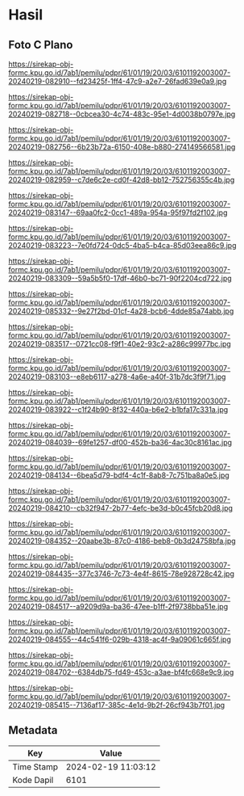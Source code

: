 # Hasil

## Foto C Plano

https://sirekap-obj-formc.kpu.go.id/7ab1/pemilu/pdpr/61/01/19/20/03/6101192003007-20240219-082910--fd23425f-1ff4-47c9-a2e7-26fad639e0a9.jpg

https://sirekap-obj-formc.kpu.go.id/7ab1/pemilu/pdpr/61/01/19/20/03/6101192003007-20240219-082718--0cbcea30-4c74-483c-95e1-4d0038b0797e.jpg

https://sirekap-obj-formc.kpu.go.id/7ab1/pemilu/pdpr/61/01/19/20/03/6101192003007-20240219-082756--6b23b72a-6150-408e-b880-274149566581.jpg

https://sirekap-obj-formc.kpu.go.id/7ab1/pemilu/pdpr/61/01/19/20/03/6101192003007-20240219-082959--c7de6c2e-cd0f-42d8-bb12-752756355c4b.jpg

https://sirekap-obj-formc.kpu.go.id/7ab1/pemilu/pdpr/61/01/19/20/03/6101192003007-20240219-083147--69aa0fc2-0cc1-489a-954a-95f97fd2f102.jpg

https://sirekap-obj-formc.kpu.go.id/7ab1/pemilu/pdpr/61/01/19/20/03/6101192003007-20240219-083223--7e0fd724-0dc5-4ba5-b4ca-85d03eea86c9.jpg

https://sirekap-obj-formc.kpu.go.id/7ab1/pemilu/pdpr/61/01/19/20/03/6101192003007-20240219-083309--59a5b5f0-17df-46b0-bc71-90f2204cd722.jpg

https://sirekap-obj-formc.kpu.go.id/7ab1/pemilu/pdpr/61/01/19/20/03/6101192003007-20240219-085332--9e27f2bd-01cf-4a28-bcb6-4dde85a74abb.jpg

https://sirekap-obj-formc.kpu.go.id/7ab1/pemilu/pdpr/61/01/19/20/03/6101192003007-20240219-083517--0721cc08-f9f1-40e2-93c2-a286c99977bc.jpg

https://sirekap-obj-formc.kpu.go.id/7ab1/pemilu/pdpr/61/01/19/20/03/6101192003007-20240219-083103--e8eb6117-a278-4a6e-a40f-31b7dc3f9f71.jpg

https://sirekap-obj-formc.kpu.go.id/7ab1/pemilu/pdpr/61/01/19/20/03/6101192003007-20240219-083922--c1f24b90-8f32-440a-b6e2-b1bfa17c331a.jpg

https://sirekap-obj-formc.kpu.go.id/7ab1/pemilu/pdpr/61/01/19/20/03/6101192003007-20240219-084039--69fe1257-df00-452b-ba36-4ac30c8161ac.jpg

https://sirekap-obj-formc.kpu.go.id/7ab1/pemilu/pdpr/61/01/19/20/03/6101192003007-20240219-084134--6bea5d79-bdf4-4c1f-8ab8-7c751ba8a0e5.jpg

https://sirekap-obj-formc.kpu.go.id/7ab1/pemilu/pdpr/61/01/19/20/03/6101192003007-20240219-084210--cb32f947-2b77-4efc-be3d-b0c45fcb20d8.jpg

https://sirekap-obj-formc.kpu.go.id/7ab1/pemilu/pdpr/61/01/19/20/03/6101192003007-20240219-084352--20aabe3b-87c0-4186-beb8-0b3d24758bfa.jpg

https://sirekap-obj-formc.kpu.go.id/7ab1/pemilu/pdpr/61/01/19/20/03/6101192003007-20240219-084435--377c3746-7c73-4e4f-8615-78e928728c42.jpg

https://sirekap-obj-formc.kpu.go.id/7ab1/pemilu/pdpr/61/01/19/20/03/6101192003007-20240219-084517--a9209d9a-ba36-47ee-b1ff-2f9738bba51e.jpg

https://sirekap-obj-formc.kpu.go.id/7ab1/pemilu/pdpr/61/01/19/20/03/6101192003007-20240219-084555--44c541f6-029b-4318-ac4f-9a09061c665f.jpg

https://sirekap-obj-formc.kpu.go.id/7ab1/pemilu/pdpr/61/01/19/20/03/6101192003007-20240219-084702--6384db75-fd49-453c-a3ae-bf4fc668e9c9.jpg

https://sirekap-obj-formc.kpu.go.id/7ab1/pemilu/pdpr/61/01/19/20/03/6101192003007-20240219-085415--7136af17-385c-4e1d-9b2f-26cf943b7f01.jpg


## Metadata

| Key        | Value               |
| ---------- | ------------------- |
| Time Stamp | 2024-02-19 11:03:12 |
| Kode Dapil | 6101                |



